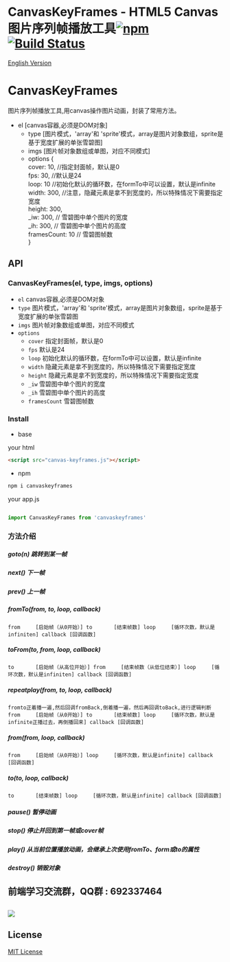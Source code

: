 # CanvasKeyFrames - HTML5 Canvas 图片序列帧播放工具[![npm][npm-image]][npm-url] [![Build Status][travis-image]][travis-url] 

[English Version](./readeMe_EN.md)

# CanvasKeyFrames

图片序列帧播放工具,用canvas操作图片动画，封装了常用方法。


* el      [canvas容器,必须是DOM对象]
	 * type    [图片模式，'array'和 'sprite'模式，array是图片对象数组，sprite是基于宽度扩展的单张雪碧图]
	 * imgs    [图片帧对象数组或单图，对应不同模式]
	 * options {\
				cover: 10, //指定封面帧，默认是0 \
			    fps: 30, //默认是24\
			    loop: 10 //初始化默认的循环数，在formTo中可以设置，默认是infinite\
			    width: 300, //注意，隐藏元素是拿不到宽度的，所以特殊情况下需要指定宽度\
			    height: 300,\
          _iw: 300, // 雪碧图中单个图片的宽度\
          _ih: 300, // 雪碧图中单个图片的高度\
          framesCount: 10 // 雪碧图帧数\
               	}

## API

### CanvasKeyFrames(el, type, imgs, options)

- `el` canvas容器,必须是DOM对象
- `type` 图片模式，'array'和 'sprite'模式，array是图片对象数组，sprite是基于宽度扩展的单张雪碧图
- `imgs` 图片帧对象数组或单图，对应不同模式
- `options`
  - `cover` 指定封面帧，默认是0
  - `fps` 默认是24
  - `loop` 初始化默认的循环数，在formTo中可以设置，默认是infinite
  - `width` 隐藏元素是拿不到宽度的，所以特殊情况下需要指定宽度
  - `height` 隐藏元素是拿不到宽度的，所以特殊情况下需要指定宽度
  - `_iw` 雪碧图中单个图片的宽度
  - `_ih` 雪碧图中单个图片的高度
  - `framesCount` 雪碧图帧数


### Install

* base

your html

```html
<script src="canvas-keyframes.js"></script>

```

* npm

```bash
npm i canvaskeyframes
```

your app.js

```javascript

import CanvasKeyFrames from 'canvaskeyframes'

```


### 方法介绍 

##### goto(n) 跳转到某一帧
##### next()  下一帧
##### prev()  上一帧
##### fromTo(from, to, loop, callback) 
`
 from     [启始帧（从0开始）]
  to       [结束帧数]
  loop     [循环次数，默认是infiniten]
  callback [回调函数]
  `
##### toFrom(to, from, loop, callback)
`
to       [启始帧（从高位开始）]
 from     [结束帧数（从低位结束）]
 loop     [循环次数，默认是infiniten]
 callback [回调函数]
 `
##### repeatplay(from, to, loop, callback)
`
fromto正着播一遍,然后回调fromBack,倒着播一遍，然后再回调toBack,进行逻辑判断
from     [启始帧（从0开始）]
to       [结束帧数]
loop     [循环次数，默认是infinite正播过去，再倒播回来]
callback [回调函数]
`
##### from(from, loop, callback)
`
 from     [启始帧（从0开始）]
 loop     [循环次数，默认是infinite]
 callback [回调函数]
`
##### to(to, loop, callback)
`
to       [结束帧数]
loop     [循环次数，默认是infinite]
callback [回调函数]
`
##### pause() 暂停动画
##### stop() 停止并回到第一帧或cover帧
##### play() 从当前位置播放动画，会继承上次使用fromTo、form或to的属性
##### destroy() 销毁对象

## 前端学习交流群，QQ群 : 692337464
## ![](https://github.com/wenyiweb/vuejs-fujun/blob/master/static/imgs/qq.png)

## License

[MIT License](http://en.wikipedia.org/wiki/MIT_License)



[travis-image]: https://api.travis-ci.org/wenyiweb/canvasKeyFrames.svg?branch=master
[travis-url]: https://travis-ci.org/wenyiweb/canvasKeyFrames

[npm-image]: https://img.shields.io/npm/v/canvaskeyframes.svg?style=flat-square
[npm-url]: https://www.npmjs.com/package/canvaskeyframes
